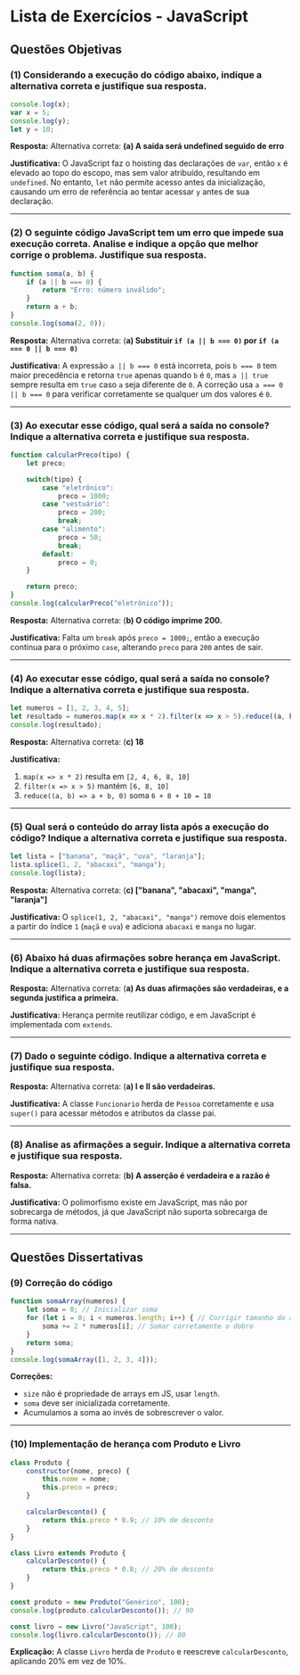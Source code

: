 # Lista de Exercícios - JavaScript

## Questões Objetivas

### (1) Considerando a execução do código abaixo, indique a alternativa correta e justifique sua resposta.

```js
console.log(x);
var x = 5;
console.log(y);
let y = 10;
```

**Resposta:**
Alternativa correta: **(a) A saída será undefined seguido de erro**

**Justificativa:**
O JavaScript faz o hoisting das declarações de `var`, então `x` é elevado ao topo do escopo, mas sem valor atribuído, resultando em `undefined`. No entanto, `let` não permite acesso antes da inicialização, causando um erro de referência ao tentar acessar `y` antes de sua declaração.

---

### (2) O seguinte código JavaScript tem um erro que impede sua execução correta. Analise e indique a opção que melhor corrige o problema. Justifique sua resposta.

```js
function soma(a, b) {
    if (a || b === 0) {
        return "Erro: número inválido";
    }
    return a + b;
}
console.log(soma(2, 0));
```

**Resposta:**
Alternativa correta: (**a) Substituir `if (a || b === 0)` por `if (a === 0 || b === 0)`**

**Justificativa:**
A expressão `a || b === 0` está incorreta, pois `b === 0` tem maior precedência e retorna `true` apenas quando `b` é `0`, mas `a || true` sempre resulta em `true` caso `a` seja diferente de `0`. A correção usa `a === 0 || b === 0` para verificar corretamente se qualquer um dos valores é `0`.

---

### (3) Ao executar esse código, qual será a saída no console? Indique a alternativa correta e justifique sua resposta.

```js
function calcularPreco(tipo) {
    let preco;

    switch(tipo) {
        case "eletrônico":
            preco = 1000;
        case "vestuário":
            preco = 200;
            break;
        case "alimento":
            preco = 50;
            break;
        default:
            preco = 0;
    }

    return preco;
}
console.log(calcularPreco("eletrônico"));
```

**Resposta:**
Alternativa correta: (**b) O código imprime 200.**

**Justificativa:**
Falta um `break` após `preco = 1000;`, então a execução continua para o próximo `case`, alterando `preco` para `200` antes de sair.

---

### (4) Ao executar esse código, qual será a saída no console? Indique a alternativa correta e justifique sua resposta.

```js
let numeros = [1, 2, 3, 4, 5];
let resultado = numeros.map(x => x * 2).filter(x => x > 5).reduce((a, b) => a + b, 0);
console.log(resultado);
```

**Resposta:**
Alternativa correta: (**c) 18**

**Justificativa:**
1. `map(x => x * 2)` resulta em `[2, 4, 6, 8, 10]`
2. `filter(x => x > 5)` mantém `[6, 8, 10]`
3. `reduce((a, b) => a + b, 0)` soma `6 + 8 + 10 = 18`

---

### (5) Qual será o conteúdo do array lista após a execução do código? Indique a alternativa correta e justifique sua resposta.

```js
let lista = ["banana", "maçã", "uva", "laranja"];
lista.splice(1, 2, "abacaxi", "manga");
console.log(lista);
```

**Resposta:**
Alternativa correta: (**c) ["banana", "abacaxi", "manga", "laranja"]**

**Justificativa:**
O `splice(1, 2, "abacaxi", "manga")` remove dois elementos a partir do índice `1` (`maçã` e `uva`) e adiciona `abacaxi` e `manga` no lugar.

---

### (6) Abaixo há duas afirmações sobre herança em JavaScript. Indique a alternativa correta e justifique sua resposta.

**Resposta:**
Alternativa correta: (**a) As duas afirmações são verdadeiras, e a segunda justifica a primeira.**

**Justificativa:**
Herança permite reutilizar código, e em JavaScript é implementada com `extends`.

---

### (7) Dado o seguinte código. Indique a alternativa correta e justifique sua resposta.

**Resposta:**
Alternativa correta: (**a) I e II são verdadeiras.**

**Justificativa:**
A classe `Funcionario` herda de `Pessoa` corretamente e usa `super()` para acessar métodos e atributos da classe pai.

---

### (8) Analise as afirmações a seguir. Indique a alternativa correta e justifique sua resposta.

**Resposta:**
Alternativa correta: (**b) A asserção é verdadeira e a razão é falsa.**

**Justificativa:**
O polimorfismo existe em JavaScript, mas não por sobrecarga de métodos, já que JavaScript não suporta sobrecarga de forma nativa.

---

## Questões Dissertativas

### (9) Correção do código

```js
function somaArray(numeros) {
    let soma = 0; // Inicializar soma
    for (let i = 0; i < numeros.length; i++) { // Corrigir tamanho do array
        soma += 2 * numeros[i]; // Somar corretamente o dobro
    }
    return soma;
}
console.log(somaArray([1, 2, 3, 4]));
```

**Correções:**
- `size` não é propriedade de arrays em JS, usar `length`.
- `soma` deve ser inicializada corretamente.
- Acumulamos a soma ao invés de sobrescrever o valor.

---

### (10) Implementação de herança com Produto e Livro

```js
class Produto {
    constructor(nome, preco) {
        this.nome = nome;
        this.preco = preco;
    }

    calcularDesconto() {
        return this.preco * 0.9; // 10% de desconto
    }
}

class Livro extends Produto {
    calcularDesconto() {
        return this.preco * 0.8; // 20% de desconto
    }
}

const produto = new Produto("Genérico", 100);
console.log(produto.calcularDesconto()); // 90

const livro = new Livro("JavaScript", 100);
console.log(livro.calcularDesconto()); // 80
```

**Explicação:**
A classe `Livro` herda de `Produto` e reescreve `calcularDesconto`, aplicando 20% em vez de 10%.
